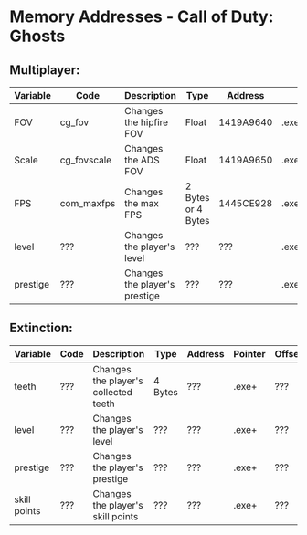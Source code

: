 # Memory Addresses - Call of Duty: Ghosts

## Multiplayer:

| Variable | Code | Description | Type | Address | Pointer | Offset |
| --- | --- | --- | --- | --- | --- | --- |
| FOV | cg_fov | Changes the hipfire FOV | Float | 1419A9640 | .exe+78FBBA0 | +10 |
| Scale | cg_fovscale | Changes the ADS FOV | Float | 1419A9650 | .exe+7924520 | +10 |
| FPS | com_maxfps | Changes the max FPS | 2 Bytes or 4 Bytes | 1445CE928 | .exe+78F3680 | +10 |
| level | ??? | Changes the player's level | ??? | ??? | .exe+ | ??? |
| prestige | ??? | Changes the player's prestige | ??? | ??? | .exe+ | ??? |

## Extinction:

| Variable | Code | Description | Type | Address | Pointer | Offset |
| --- | --- | --- | --- | --- | --- | --- |
| teeth | ??? | Changes the player's collected teeth | 4 Bytes | ??? | .exe+ | ??? |
| level | ??? | Changes the player's level | ??? | ??? | .exe+ | ??? |
| prestige | ??? | Changes the player's prestige | ??? | ??? | .exe+ | ??? |
| skill points | ??? | Changes the player's skill points | ??? | ??? | .exe+ | ??? |
